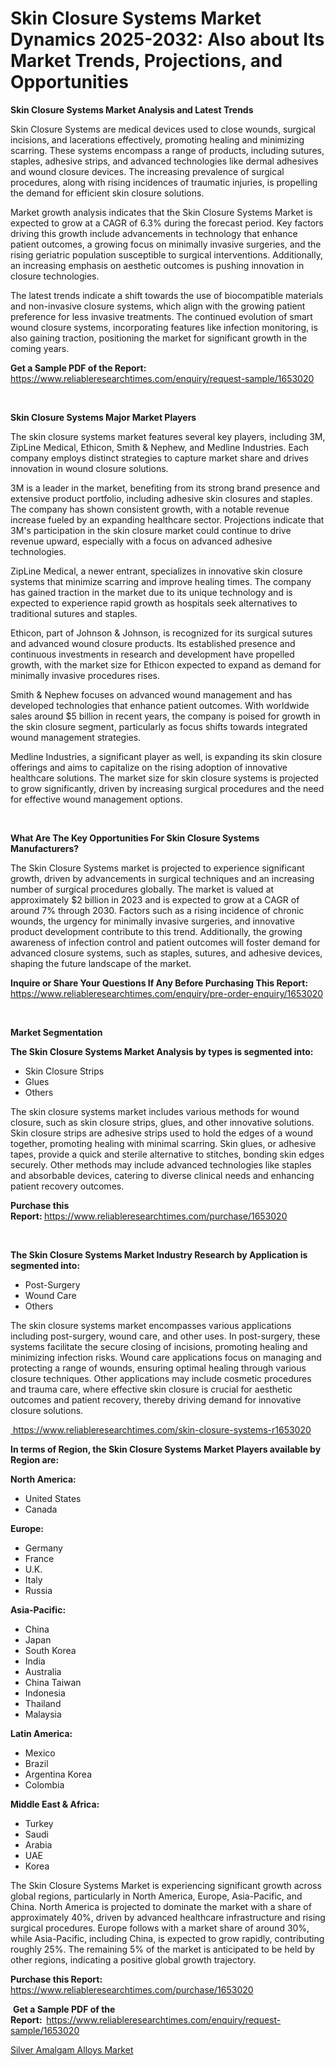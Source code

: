 <p><h1>Skin Closure Systems Market Dynamics 2025-2032: Also about Its Market Trends, Projections, and Opportunities</h1></p><p><strong>Skin Closure Systems Market Analysis and Latest Trends</strong></p>
<p><p>Skin Closure Systems are medical devices used to close wounds, surgical incisions, and lacerations effectively, promoting healing and minimizing scarring. These systems encompass a range of products, including sutures, staples, adhesive strips, and advanced technologies like dermal adhesives and wound closure devices. The increasing prevalence of surgical procedures, along with rising incidences of traumatic injuries, is propelling the demand for efficient skin closure solutions.</p><p>Market growth analysis indicates that the Skin Closure Systems Market is expected to grow at a CAGR of 6.3% during the forecast period. Key factors driving this growth include advancements in technology that enhance patient outcomes, a growing focus on minimally invasive surgeries, and the rising geriatric population susceptible to surgical interventions. Additionally, an increasing emphasis on aesthetic outcomes is pushing innovation in closure technologies. </p><p>The latest trends indicate a shift towards the use of biocompatible materials and non-invasive closure systems, which align with the growing patient preference for less invasive treatments. The continued evolution of smart wound closure systems, incorporating features like infection monitoring, is also gaining traction, positioning the market for significant growth in the coming years.</p></p>
<p><strong>Get a Sample PDF of the Report:&nbsp;</strong> <a href="https://www.reliableresearchtimes.com/enquiry/request-sample/1653020?utm_campaign=2117&utm_medium=2&utm_source=Github&utm_content=ia&utm_term=08032025&utm_id=skin-closure-systems">https://www.reliableresearchtimes.com/enquiry/request-sample/1653020</a></p>
<p>&nbsp;</p>
<p><strong>Skin Closure Systems Major Market Players</strong></p>
<p><p>The skin closure systems market features several key players, including 3M, ZipLine Medical, Ethicon, Smith & Nephew, and Medline Industries. Each company employs distinct strategies to capture market share and drives innovation in wound closure solutions.</p><p>3M is a leader in the market, benefiting from its strong brand presence and extensive product portfolio, including adhesive skin closures and staples. The company has shown consistent growth, with a notable revenue increase fueled by an expanding healthcare sector. Projections indicate that 3M's participation in the skin closure market could continue to drive revenue upward, especially with a focus on advanced adhesive technologies.</p><p>ZipLine Medical, a newer entrant, specializes in innovative skin closure systems that minimize scarring and improve healing times. The company has gained traction in the market due to its unique technology and is expected to experience rapid growth as hospitals seek alternatives to traditional sutures and staples. </p><p>Ethicon, part of Johnson & Johnson, is recognized for its surgical sutures and advanced wound closure products. Its established presence and continuous investments in research and development have propelled growth, with the market size for Ethicon expected to expand as demand for minimally invasive procedures rises.</p><p>Smith & Nephew focuses on advanced wound management and has developed technologies that enhance patient outcomes. With worldwide sales around $5 billion in recent years, the company is poised for growth in the skin closure segment, particularly as focus shifts towards integrated wound management strategies.</p><p>Medline Industries, a significant player as well, is expanding its skin closure offerings and aims to capitalize on the rising adoption of innovative healthcare solutions. The market size for skin closure systems is projected to grow significantly, driven by increasing surgical procedures and the need for effective wound management options.</p></p>
<p>&nbsp;</p>
<p><strong>What Are The Key Opportunities For Skin Closure Systems Manufacturers?</strong></p>
<p><p>The Skin Closure Systems market is projected to experience significant growth, driven by advancements in surgical techniques and an increasing number of surgical procedures globally. The market is valued at approximately $2 billion in 2023 and is expected to grow at a CAGR of around 7% through 2030. Factors such as a rising incidence of chronic wounds, the urgency for minimally invasive surgeries, and innovative product development contribute to this trend. Additionally, the growing awareness of infection control and patient outcomes will foster demand for advanced closure systems, such as staples, sutures, and adhesive devices, shaping the future landscape of the market.</p></p>
<p><strong>Inquire or Share Your Questions If Any Before Purchasing This Report:</strong> <a href="https://www.reliableresearchtimes.com/enquiry/pre-order-enquiry/1653020?utm_campaign=2117&utm_medium=2&utm_source=Github&utm_content=ia&utm_term=08032025&utm_id=skin-closure-systems">https://www.reliableresearchtimes.com/enquiry/pre-order-enquiry/1653020</a></p>
<p>&nbsp;</p>
<p><strong>Market Segmentation</strong></p>
<p><strong>The Skin Closure Systems Market Analysis by types is segmented into:</strong></p>
<p><ul><li>Skin Closure Strips</li><li>Glues</li><li>Others</li></ul></p>
<p><p>The skin closure systems market includes various methods for wound closure, such as skin closure strips, glues, and other innovative solutions. Skin closure strips are adhesive strips used to hold the edges of a wound together, promoting healing with minimal scarring. Skin glues, or adhesive tapes, provide a quick and sterile alternative to stitches, bonding skin edges securely. Other methods may include advanced technologies like staples and absorbable devices, catering to diverse clinical needs and enhancing patient recovery outcomes.</p></p>
<p><strong>Purchase this Report:&nbsp;</strong><a href="https://www.reliableresearchtimes.com/purchase/1653020?utm_campaign=2117&utm_medium=2&utm_source=Github&utm_content=ia&utm_term=08032025&utm_id=skin-closure-systems">https://www.reliableresearchtimes.com/purchase/1653020</a></p>
<p>&nbsp;</p>
<p><strong>The Skin Closure Systems Market Industry Research by Application is segmented into:</strong></p>
<p><ul><li>Post-Surgery</li><li>Wound Care</li><li>Others</li></ul></p>
<p><p>The skin closure systems market encompasses various applications including post-surgery, wound care, and other uses. In post-surgery, these systems facilitate the secure closing of incisions, promoting healing and minimizing infection risks. Wound care applications focus on managing and protecting a range of wounds, ensuring optimal healing through various closure techniques. Other applications may include cosmetic procedures and trauma care, where effective skin closure is crucial for aesthetic outcomes and patient recovery, thereby driving demand for innovative closure solutions.</p></p>
<p><a href="https://www.reliableresearchtimes.com/skin-closure-systems-r1653020?utm_campaign=2117&utm_medium=2&utm_source=Github&utm_content=ia&utm_term=08032025&utm_id=skin-closure-systems">&nbsp;https://www.reliableresearchtimes.com/skin-closure-systems-r1653020</a></p>
<p><strong>In terms of Region, the Skin Closure Systems Market Players available by Region are:</strong></p>
<p>
    <p> <strong> North America: </strong>
        <ul>
            <li>United States</li>
            <li>Canada</li>
        </ul>
        </p> 
    <p> <strong> Europe: </strong>
        <ul>
            <li>Germany</li>
            <li>France</li>
            <li>U.K.</li>
            <li>Italy</li>
            <li>Russia</li>
        </ul>
        </p> 
    <p> <strong> Asia-Pacific: </strong>
        <ul>
            <li>China</li>
            <li>Japan</li>
            <li>South Korea</li>
            <li>India</li>
            <li>Australia</li>
            <li>China Taiwan</li>
            <li>Indonesia</li>
            <li>Thailand</li>
            <li>Malaysia</li>
        </ul>
        </p> 
    <p> <strong> Latin America: </strong>
        <ul>
            <li>Mexico</li>
            <li>Brazil</li>
            <li>Argentina Korea</li>
            <li>Colombia</li>
        </ul>
        </p> 
    <p> <strong> Middle East & Africa: </strong>
        <ul>
            <li>Turkey</li>
            <li>Saudi</li>
            <li>Arabia</li>
            <li>UAE</li>
            <li>Korea</li>
        </ul>
    </p>
    </p>
<p><p>The Skin Closure Systems Market is experiencing significant growth across global regions, particularly in North America, Europe, Asia-Pacific, and China. North America is projected to dominate the market with a share of approximately 40%, driven by advanced healthcare infrastructure and rising surgical procedures. Europe follows with a market share of around 30%, while Asia-Pacific, including China, is expected to grow rapidly, contributing roughly 25%. The remaining 5% of the market is anticipated to be held by other regions, indicating a positive global growth trajectory.</p></p>
<p><strong>Purchase this Report: </strong><a href="https://www.reliableresearchtimes.com/purchase/1653020?utm_campaign=2117&utm_medium=2&utm_source=Github&utm_content=ia&utm_term=08032025&utm_id=skin-closure-systems">https://www.reliableresearchtimes.com/purchase/1653020</a></p>
<p>&nbsp;<strong>Get a Sample PDF of the Report:&nbsp;&nbsp;</strong><a href="https://www.reliableresearchtimes.com/enquiry/request-sample/1653020?utm_campaign=2117&utm_medium=2&utm_source=Github&utm_content=ia&utm_term=08032025&utm_id=skin-closure-systems">https://www.reliableresearchtimes.com/enquiry/request-sample/1653020</a></p>
<p><strong></strong></p>
<p><p><a href="https://github.com/nathandecarvalho/Market-Research-Report-List-6/blob/main/silver-amalgam-alloys-market.md?utm_campaign=2117&utm_medium=2&utm_source=Github&utm_content=ia&utm_term=08032025&utm_id=skin-closure-systems">Silver Amalgam Alloys Market</a></p></p>